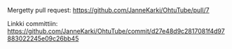 Mergetty pull request: https://github.com/JanneKarki/OhtuTube/pull/7

Linkki committiin: https://github.com/JanneKarki/OhtuTube/commit/d27e48d9c2817081f4d97883022245e09c26bb45

